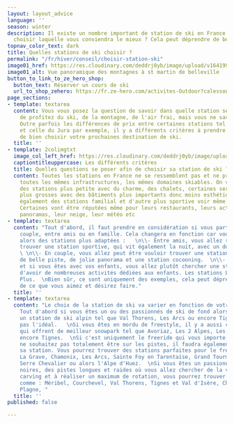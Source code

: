 ```yaml
---
layout: layout_advice
language: ''
season: winter
description: Il existe un nombre important de station de ski en France. Mais comment
  choisir laquelle vous conviendra le mieux ? Cela peut déprendre de beaucoup de critères.
topnav_color_text: dark
title: Quelles stations de ski choisir ?
permalink: "/fr/hiver/conseil/choisir-station-ski"
image01_href: https://res.cloudinary.com/deddrj0yb/image/upload/v1641994384/website/Conseil%20/ines-alvarez-fdez-F-gfrzSIPZo-unsplash_qkyvuy.jpg
image01_alt: Vue panoramique des montagnes à st martin de belleville
button_to_link_to_ze_hero_shop:
  button_text: Réserver un cours de ski
  url_to_shop_zehero: https://fr.ze-hero.com/activites-Outdoor?calessonstype=all&catypegenderlistsummer=all&calessonsactivitytype=Ski&start-date=
page_sections:
- template: textarea
  content: Vous vous posez la question de savoir dans quelle station séjournez afin
    de profitez du ski, de la montagne, de l'air frai, mais vous ne savez pas où aller.
    Outre parfois les différences de prix entre certaines stations tel que en Tarentaise
    et celle du Jura par exemple, il y a différents critères à prendre en compte afin
    de bien choisir votre prochaines destination de ski.
  title: ''
- template: 2colimgtxt
  image_col_left_href: https://res.cloudinary.com/deddrj0yb/image/upload/v1641994384/website/Conseil%20/teo-leguay-cwL11264paM-unsplash_xqkfej.jpg
  captiontitleuppercase: Les différents critères
  title: Quelles questions se poser afin de choisir sa station de ski ?
  content: Toutes les stations en France ne se ressemblent pas et ne présentent pas
    toutes les mêmes infrastructures, les mêmes domaines skiables. On va retrouver
    des stations plus petite avec du charme, des chalets, certaines seront beaucoup
    plus grosses avec des bâtiments plus importants donc moins esthétique. On retrouve
    également des stations familial et d'autre plus sportive voir même plus festive.
    Certaines vont être réputées même pour leurs restaurants, leurs activités, leurs
    panoramas, leur neige, leur météo etc
- template: textarea
  content: "Tout d'abord, il faut prendre en considération si vous partez seul, en
    couple, entre amis ou en famille. Cela changera en fonction car vous trouverez
    alors des stations plus adaptées :   \n\\- Entre amis, vous allez surement vouloir
    trouver une station sportive, qui vit également la nuit, avec un domaine incroyable...
    \ \n\\- En couple, vous allez peut être vouloir trouver une station qui offre
    de belle piste, de jolie panorama et une station cocooning.  \n\\- En famille
    et si vous êtes avec vos enfants, vous allez plutôt chercher une station qui permet
    d'avoir de nombreuses activités dédiées aux enfants. Les stations Label Famille
    Plus.  \nBien sûr, ce sont uniquement des exemples, cela peut déprendre absolument
    de ce que vous aimez et désirez faire."
  title: ''
- template: textarea
  content: "Le choix de la station de ski va varier en fonction de votre pratique.
    Tout d'abord si vous êtes un ou des passionnés de ski de fond alors aller dans
    un station de ski alpin tel que Val Thorens, Les Arcs ou encore Tignes ne sera
    pas l'idéal.   \nSi vous êtes en mordu de freestyle, il y a aussi certaines stations
    qui offrent de meilleur snowpark tel que Avoriaz, Les 2 Alpes, Les Arc, Vars ou
    encore Tignes.  \nSi c'est uniquement le freeride qui vous importe, et que vous
    ne souhaitez pas totalement être sur les pistes, il faudra également bien choisir
    sa station. Vous pourrez trouver des stations parfaites pour le freeride tel que
    La Grave, Chamonix, Les Arcs, Sainte Foy en Tarentaise, Grand Tourmalet, Tignes,
    Serre Chevalier ou alors l'Alpe d'Huez.  \nSi vous êtes un passionné des pistes
    noires, des pistes longues et raides où vous allez chercher de la vitesse, du
    carving et à réaliser un maximum de rotation, vous pourrez trouver les stations
    comme : Méribel, Courchevel, Val Thorens, Tignes et Val d'Isère, Chamonix, La
    Plagne, "
  title: ''
published: false

---
```

